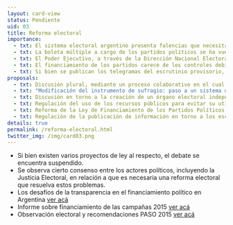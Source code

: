```yaml
---
layout: card-view
status: Pendiente
uid: 03
title: Reforma electoral
importance:
  - txt: El sistema electoral argentino presenta falencias que necesitan ser resueltas para garantizar mayor transparencia.
  - txt: La boleta múltiple a cargo de los partidos políticos se ha vuelto obsoleta. Muchos partidos no logran proveer de boletas en todo el territorio nacional, lo cual genera complicaciones para ellos y frustración para los votantes.
  - txt: El Poder Ejecutivo, a través de la Dirección Nacional Electoral, concentra cada vez más competencias electorales, a pesar de que estas deberían estar en cabeza de la Justicia Nacional Electoral.
  - txt: El financiamiento de los partidos carece de los controles debidos. Las campañas se extienden por fuera de lo establecido por ley y en general se desconoce de dónde surgen los aportes que las sostienen.
  - txt: Si bien se publican los telegramas del escrutinio provisorio, la Justicia Electoral no publica en la actualidad las actas oficiales de escrutinio, lo cual imposibilita el seguimiento completo de los resultados.
proposals:
  - txt: Discusión plural, mediante un proceso colaborativo en el cual se garantice la participación de todos los actores clave.
  - txt: "Modificación del instrumento de sufragio: paso a un sistema de boleta única, cuya modalidad debe ser definida a partir del debate propuesto en el punto anterior."
  - txt: Discusión en torno a la creación de un órgano electoral independiente.
  - txt: Regulación del uso de los recursos públicos para evitar su utilización indebida de parte de los oficialismos.
  - txt: Reforma de la Ley de Financiamiento de los Partidos Políticos.
  - txt: Regulación de la publicación de información en torno a los escrutinios provisorio y definitivo.
details: true
permalink: /reforma-electoral.html
twitter_img: /img/card03.png
---
```


* Si bien existen varios proyectos de ley al respecto, el debate se encuentra suspendido.
* Se observa cierto consenso entre los actores políticos, incluyendo la Justicia Electoral, en relación a que es necesaria una reforma electoral que resuelva estos problemas.
* Los desafíos de la transparencia en el financiamiento político en Argentina [ver acá](http://www.poderciudadano.org/libros/Informefinanciamiento-PoderCiudadano.pdf)
* Informe sobre financiamiento de las campañas 2015 [ver acá](http://poderciudadano.org/wp-content/uploads/2015/10/Informe-financiamiento-elecciones-generales-2015-informes-previos.pdf)
* Observación electoral y recomendaciones PASO 2015 [ver acá](http://poderciudadano.org/wp-content/uploads/2015/10/Informe-financiamiento-elecciones-generales-2015-informes-previos.pdf)
